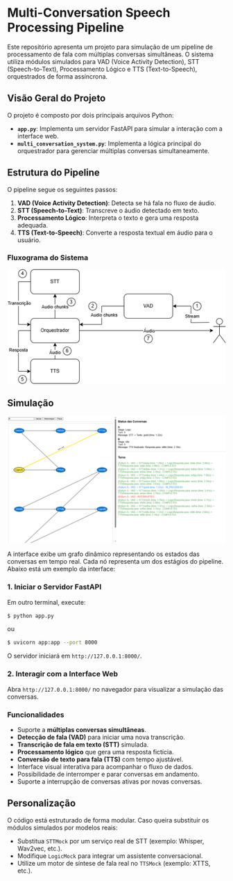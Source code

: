 # Multi-Conversation Speech Processing Pipeline

Este repositório apresenta um projeto para simulação de um pipeline de processamento de fala com múltiplas conversas simultâneas. O sistema utiliza módulos simulados para VAD (Voice Activity Detection), STT (Speech-to-Text), Processamento Lógico e TTS (Text-to-Speech), orquestrados de forma assíncrona. 

## Visão Geral do Projeto

O projeto é composto por dois principais arquivos Python:
- **`app.py`**: Implementa um servidor FastAPI para simular a interação com a interface web.
- **`multi_conversation_system.py`**: Implementa a lógica principal do orquestrador para gerenciar múltiplas conversas simultaneamente.

## Estrutura do Pipeline

O pipeline segue os seguintes passos:
1. **VAD (Voice Activity Detection)**: Detecta se há fala no fluxo de áudio.
2. **STT (Speech-to-Text)**: Transcreve o áudio detectado em texto.
3. **Processamento Lógico**: Interpreta o texto e gera uma resposta adequada.
4. **TTS (Text-to-Speech)**: Converte a resposta textual em áudio para o usuário.

### Fluxograma do Sistema

![Fluxograma do Pipeline](fluxograma.png)

## Simulação

![Simulação do Sistema](print-simulacao.PNG)

A interface exibe um grafo dinâmico representando os estados das conversas em tempo real. Cada nó representa um dos estágios do pipeline. Abaixo está um exemplo da interface:

### 1. Iniciar o Servidor FastAPI

Em outro terminal, execute:
```sh
$ python app.py
```

ou

```sh
$ uvicorn app:app --port 8000
```

O servidor iniciará em `http://127.0.0.1:8000/`.

### 2. Interagir com a Interface Web
Abra `http://127.0.0.1:8000/` no navegador para visualizar a simulação das conversas.

### Funcionalidades
- Suporte a **múltiplas conversas simultâneas**.
- **Detecção de fala (VAD)** para iniciar uma nova transcrição.
- **Transcrição de fala em texto (STT)** simulada.
- **Processamento lógico** que gera uma resposta fictícia.
- **Conversão de texto para fala (TTS)** com tempo ajustável.
- Interface visual interativa para acompanhar o fluxo de dados.
- Possibilidade de interromper e parar conversas em andamento.
- Suporte a interrupção de conversas ativas por novas conversas.

## Personalização
O código está estruturado de forma modular. Caso queira substituir os módulos simulados por modelos reais:
- Substitua `STTMock` por um serviço real de STT (exemplo: Whisper, Wav2vec, etc.).
- Modifique `LogicMock` para integrar um assistente conversacional.
- Utilize um motor de síntese de fala real no `TTSMock` (exemplo: XTTS, etc.).
